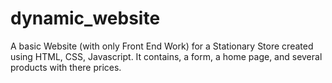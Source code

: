 # dynamic_website
A basic Website (with only Front End Work) for a Stationary Store created using HTML, CSS, Javascript. It contains, a form, a home page, and several products with there prices.
